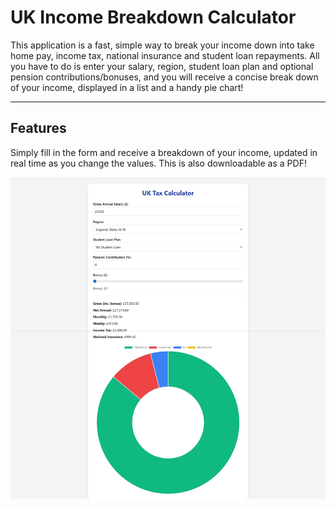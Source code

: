 # UK Income Breakdown Calculator

This application is a fast, simple way to break your income down into take home pay, income tax,
national insurance and student loan repayments. All you have to do is enter your salary,
region, student loan plan and optional pension contributions/bonuses, and you will receive a
concise break down of your income, displayed in a list and a handy pie chart!

---

## Features

Simply fill in the form and receive a breakdown of your income, updated in real time as you change the values. This is also downloadable as a PDF!

![UI](static/tax_calculator_ui.jpeg)
